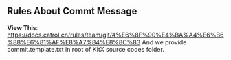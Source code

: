 

## Rules About Commt Message
**View This**: https://docs.catrol.cn/rules/team/git/#%E6%8F%90%E4%BA%A4%E6%B6%88%E6%81%AF%E8%A7%84%E8%8C%83
And we provide commit.template.txt in root of KitX source codes folder.

